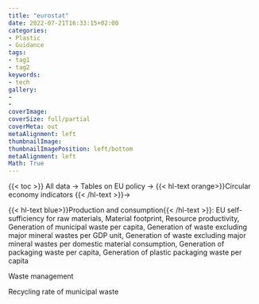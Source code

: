 ```yaml
---
title: "eurostat"
date: 2022-07-21T16:33:15+02:00
categories:
- Plastic
- Guidance
tags:
- tag1
- tag2
keywords:
- tech
gallery:
-
-
coverImage:
coverSize: full/partial
coverMeta: out
metaAlignment: left
thumbnailImage:
thumbnailImagePosition: left/bottom
metaAlignment: left
Math: True
---
```

<!--more-->
{{< toc >}}
All data -> Tables on EU policy ->  {{< hl-text orange>}}Circular economy indicators {{< /hl-text >}}->

{{< hl-text blue>}}Production and consumption{{< /hl-text >}}:
EU self-sufficiency for raw materials, Material footprint, Resource productivity, Generation of municipal waste per capita, Generation of waste excluding major mineral wastes per GDP unit, Generation of waste excluding major mineral wastes per domestic material consumption, Generation of packaging waste per capita, Generation of plastic packaging waste per capita


Waste management

Recycling rate of municipal waste
